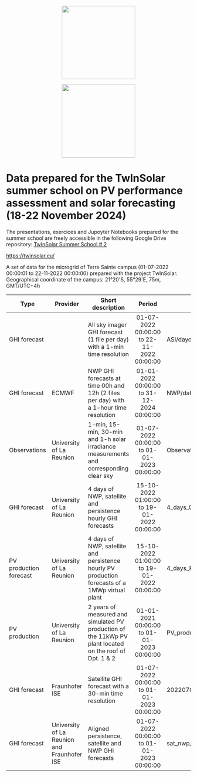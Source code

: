 <a href='https://twinsolar.eu/'><p align="center"><img src="https://twinsolar.eu/wp-content/uploads/2023/03/logo_twinsolar_seul.png" width="200"></p></a>
<p align="center"><img src="https://twinsolar.eu/wp-content/uploads/2023/03/EN_FundedbytheEU_RGB_POS.png" width="200"></p>

# Data prepared for the TwInSolar summer school on PV performance assessment and solar forecasting (18-22 November 2024)

The presentations, exercices and Jupoyter Notebooks prepared for the summer school are freely accessible in the following Google Drive repository: <a href='https://drive.google.com/drive/folders/1zsrVPdHo_bujXX9OJfDZJQwq8fJk8sUJ?usp=share_link'>TwInSolar Summer School # 2 </a>

<a href='https://twinsolar.eu/'>https://twinsolar.eu/</a>

A set of data for the  microgrid of Terre Sainte campus (01-07-2022 00:00:01 to 22-11-2022 00:00:00) prepared with the project TwInSolar. Geographical coordinate of the campus: 21°20'S, 55°29'E, 75m, GMT/UTC+4h

|Type|Provider|Short description|Period|File name|
|----|--------|-----------------|:----:|---------|
|GHI forecast| |All sky imager GHI forecast (1 file per day) with a 1-min time resolution|01-07-2022 00:00:00 to 22-11-2022 00:00:00|ASI/dayofyear_ASI_irradiance_forecasts.nc|
|GHI forecast|ECMWF|NWP GHI forecasts at time 00h and 12h (2 files per day) with a 1-hour time resolution|01-01-2022 00:00:00 to 31-12-2024 00:00:00|NWP/date_time_nwp.nc|
|Observations|University of La Reunion|1-min, 15-min, 30-min and 1-h solar irradiance measurements and corresponding clear sky|01-07-2022 00:00:00 to 01-01-2023 00:00:00|Observations/IRRAD_timestep.txt|
|GHI forecast|University of La Reunion|4 days of NWP, satellite and persistence hourly GHI forecasts|15-10-2022 01:00:00 to 19-01-2022 00:00:00|4_days_GHI_forecasts.csv|
|PV production forecast|University of La Reunion|4 days of NWP, satellite and persistence hourly PV production forecasts of a 1MWp virtual plant |15-10-2022 01:00:00 to 19-01-2022 00:00:00|4_days_PV_prod_virtual_plant_1MW.csv|
|PV production|University of La Reunion|2 years of measured and simulated PV production of the 11kWp PV plant located on the roof of Dpt. 1 & 2|01-01-2021 00:00:00 to 01-01-2023 00:00:00|PV_production_Dept_1-2_10min.csv|
|GHI forecast|Fraunhofer ISE|Satellite GHI forecast with a 30-min time resolution|01-07-2022 00:00:00 to 01-01-2023 00:00:00|20220701_20230101_sat_irrad_forecasts.nc|
|GHI forecast|University of La Reunion and Fraunhofer ISE|Aligned persistence, satellite and NWP GHI forecasts|01-07-2022 00:00:00 to 01-01-2023 00:00:00|sat_nwp_pers_aligned.nc|

